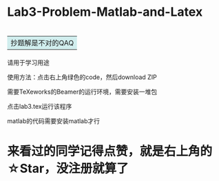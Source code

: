 # Lab3-Problem-Matlab-and-Latex

# <table><tr><td bgcolor=#D1EEEE>抄题解是不对的QAQ</td></tr></table>

请用于学习用途

使用方法：点击右上角绿色的code，然后download ZIP

需要TeXeworks的Beamer的运行环境，需要安装一堆包

点击lab3.tex运行该程序

matlab的代码需要安装matlab才行

# 来看过的同学记得点赞，就是右上角的☆Star，没注册就算了
